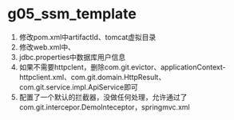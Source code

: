 # g05_ssm_template
1. 修改pom.xml中artifactId、tomcat虚拟目录
2. 修改web.xml中<display-name>、<servlet-name>
3. jdbc.properties中数据库用户信息
4. 如果不需要httpclent，删除com.git.evictor、applicationContext-httpclient.xml、com.git.domain.HttpResult、com.git.service.impl.ApiService即可
5. 配置了一个默认的拦截器，没做任何处理，允许通过了com.git.intercepor.DemoInteceptor，springmvc.xml